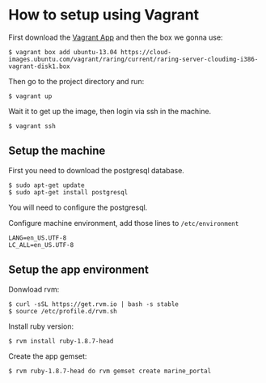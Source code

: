 How to setup using Vagrant
==========================

First download the [Vagrant App](http://www.vagrantup.com/downloads.html) and then the box we gonna use:

```
$ vagrant box add ubuntu-13.04 https://cloud-images.ubuntu.com/vagrant/raring/current/raring-server-cloudimg-i386-vagrant-disk1.box
```

Then go to the project directory and run:

```
$ vagrant up
```

Wait it to get up the image, then login via ssh in the machine.

```
$ vagrant ssh
```

## Setup the machine

First you need to download the postgresql database.

```
$ sudo apt-get update
$ sudo apt-get install postgresql
```

You will need to configure the postgresql.

Configure machine environment, add those lines to `/etc/environment`

```
LANG=en_US.UTF-8
LC_ALL=en_US.UTF-8
```

## Setup the app environment

Donwload rvm:

```
$ curl -sSL https://get.rvm.io | bash -s stable
$ source /etc/profile.d/rvm.sh
```

Install ruby version:

```
$ rvm install ruby-1.8.7-head
```

Create the app gemset:

```
$ rvm ruby-1.8.7-head do rvm gemset create marine_portal
```

